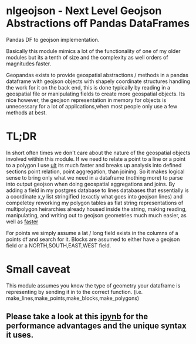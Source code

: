 # nlgeojson - Next Level Geojson Abstractions off Pandas DataFrames 
 Pandas DF to geojson implementation.

Basically this module mimics a lot of the functionality of one of my older modules but its a tenth of size and the complexity as well orders of magnitudes faster.

Geopandas exists to provide geospatial abstractions / methods in a pandas dataframe with geojson objects with shapely coordinate structures handling the work for it on the back end, this is done typically by reading in a geospatial file or manipulating fields to create more geospatial objects. Its nice however, the geojson representation in memory for objects is unnecessary for a lot of applications,when most people only use a few methods at best.



# TL;DR
In short often times we don't care about the nature of the geospatial objects involved witihin this module. If we need to relate a point to a line or a point to a polygon I use [ult]() its much faster and breaks up analysis into defined sections point relation, point aggregation, than joining. So it makes logical sense to bring only what we need in a dataframe (nothing more) to parse into output geojson when doing geospatial aggregations and joins. By adding a field in my postgres database to lines databases that essentially is a coordinate x,y list stringified (exactly what goes into geojson lines)  and compeletey reworking my polygon tables as flat string representations of multipolygon heirarchies already housed inside the string, making reading, manipulating, and 
writing out to geojson geometries much much easier, as well as [faster](https://github.com/murphy214/nlgeojson/blob/master/demo.ipynb)

For points we simply assume a lat / long field exists in the columns of a points df and search for it. Blocks are assumed to either have a geojson field or a NORTH,SOUTH,EAST,WEST field.

# Small caveat
This module assumes you know the type of geometry your dataframe is representing by sending it in to the correct function. (i.e. make_lines,make_points,make_blocks,make_polygons) 

## Please take a look at this [ipynb](https://github.com/murphy214/nlgeojson/blob/master/demo.ipynb) for the performance advantages and the unique syntax it uses.

